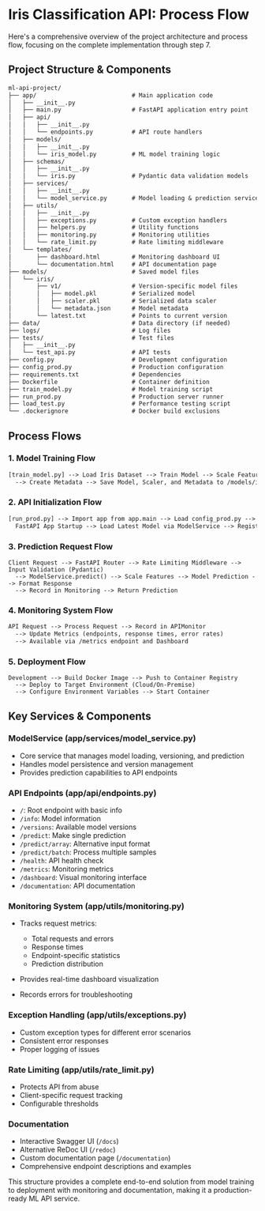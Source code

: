 # Iris Classification API: Process Flow

Here's a comprehensive overview of the project architecture and process flow, focusing on the complete implementation through step 7.

## Project Structure & Components

```txt
ml-api-project/
├── app/                           # Main application code
│   ├── __init__.py
│   ├── main.py                    # FastAPI application entry point
│   ├── api/
│   │   ├── __init__.py
│   │   └── endpoints.py           # API route handlers
│   ├── models/
│   │   ├── __init__.py
│   │   └── iris_model.py          # ML model training logic
│   ├── schemas/
│   │   ├── __init__.py
│   │   └── iris.py                # Pydantic data validation models
│   ├── services/
│   │   ├── __init__.py
│   │   └── model_service.py       # Model loading & prediction service
│   ├── utils/
│   │   ├── __init__.py
│   │   ├── exceptions.py          # Custom exception handlers
│   │   ├── helpers.py             # Utility functions
│   │   ├── monitoring.py          # Monitoring utilities
│   │   └── rate_limit.py          # Rate limiting middleware
│   └── templates/
│       ├── dashboard.html         # Monitoring dashboard UI
│       └── documentation.html     # API documentation page
├── models/                        # Saved model files
│   └── iris/
│       ├── v1/                    # Version-specific model files
│       │   ├── model.pkl          # Serialized model
│       │   ├── scaler.pkl         # Serialized data scaler
│       │   └── metadata.json      # Model metadata
│       └── latest.txt             # Points to current version
├── data/                          # Data directory (if needed)
├── logs/                          # Log files
├── tests/                         # Test files
│   ├── __init__.py
│   └── test_api.py                # API tests
├── config.py                      # Development configuration
├── config_prod.py                 # Production configuration
├── requirements.txt               # Dependencies
├── Dockerfile                     # Container definition
├── train_model.py                 # Model training script
├── run_prod.py                    # Production server runner
├── load_test.py                   # Performance testing script
└── .dockerignore                  # Docker build exclusions
```

## Process Flows

### 1. Model Training Flow

```txt
[train_model.py] --> Load Iris Dataset --> Train Model --> Scale Features --> Evaluate Model 
  --> Create Metadata --> Save Model, Scaler, and Metadata to /models/iris/vX/ --> Update latest.txt
```

### 2. API Initialization Flow

```txt
[run_prod.py] --> Import app from app.main --> Load config_prod.py --> Start Uvicorn Server -->
  FastAPI App Startup --> Load Latest Model via ModelService --> Register Endpoints --> Ready
```

### 3. Prediction Request Flow

```
Client Request --> FastAPI Router --> Rate Limiting Middleware --> Input Validation (Pydantic) 
  --> ModelService.predict() --> Scale Features --> Model Prediction --> Format Response
  --> Record in Monitoring --> Return Prediction
```

### 4. Monitoring System Flow

```txt
API Request --> Process Request --> Record in APIMonitor 
  --> Update Metrics (endpoints, response times, error rates)
  --> Available via /metrics endpoint and Dashboard
```

### 5. Deployment Flow

```
Development --> Build Docker Image --> Push to Container Registry 
  --> Deploy to Target Environment (Cloud/On-Premise)
  --> Configure Environment Variables --> Start Container
```

## Key Services & Components

### ModelService (app/services/model_service.py)

- Core service that manages model loading, versioning, and prediction
- Handles model persistence and version management
- Provides prediction capabilities to API endpoints

### API Endpoints (app/api/endpoints.py)

- `/`: Root endpoint with basic info
- `/info`: Model information
- `/versions`: Available model versions
- `/predict`: Make single prediction
- `/predict/array`: Alternative input format
- `/predict/batch`: Process multiple samples
- `/health`: API health check
- `/metrics`: Monitoring metrics
- `/dashboard`: Visual monitoring interface
- `/documentation`: API documentation

### Monitoring System (app/utils/monitoring.py)

- Tracks request metrics:
  - Total requests and errors
  - Response times
  - Endpoint-specific statistics
  - Prediction distribution

- Provides real-time dashboard visualization
- Records errors for troubleshooting

### Exception Handling (app/utils/exceptions.py)

- Custom exception types for different error scenarios
- Consistent error responses
- Proper logging of issues

### Rate Limiting (app/utils/rate_limit.py)

- Protects API from abuse
- Client-specific request tracking
- Configurable thresholds

### Documentation

- Interactive Swagger UI (`/docs`)
- Alternative ReDoc UI (`/redoc`)
- Custom documentation page (`/documentation`)
- Comprehensive endpoint descriptions and examples

This structure provides a complete end-to-end solution from model training to deployment with monitoring and documentation, making it a production-ready ML API service.